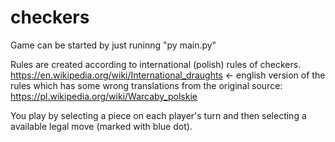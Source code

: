 # checkers
Game can be started by just runinng "py main.py"

Rules are created according to international (polish) rules of checkers.
https://en.wikipedia.org/wiki/International_draughts <- english version of the rules which has some wrong translations from the original source: 
https://pl.wikipedia.org/wiki/Warcaby_polskie

You play by selecting a piece on each player's turn and then selecting a available legal move (marked with blue dot). 


